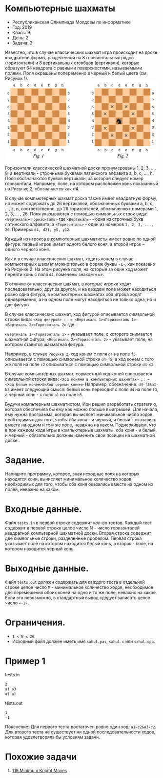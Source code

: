 # Компьютерные шахматы
* Республиканская Олимпиада Молдовы по информатике
* Год: 2019
* Класс: 9
* День: 2
* Задача: 3

Известно, что в случае классических шахмат игра происходит на доске квадратной
формы, разделенной на 8 горизонтальных рядов (горизонтали) и 8 вертикальных столбцов
(вертикали), которые образуют 64 квадрата с равными поверхностями, называемыми полями.
Поля окрашены попеременно в черный и белый цвета (см. Рисунок 1).
![img1](img1.png)

Горизонтали классической шахматной доски пронумерованы 1, 2, 3, ..., 8, а вертикали -
строчными буквами латинского алфавита a, b, c, ..., h. Поля обозначаются буквой вертикали,
за которой следует номер горизонтали. Например, поле, на котором расположен конь
показанный на Рисунке 2, обозначается как d4.


В случае компьютерных шахмат доска также имеет квадратную форму, но может
содержать до 26 вертикалей, обозначенных буквами a, b, c, ..., z, и, соответственно, до 26
горизонталей, обозначенных номерами 1, 2, 3, ... , 26. Поля указываются с помощью
символьных строк вида:
`<Вертикаль><Горизонталь>`
где `<Вертикаль>` - одна из строчных букв латинского алфавита, а `<Горизонталь>` - один из
номеров `1, 2, 3, ..., 26`.
Примеры: `d4, d21, y5, y12`.

Каждый из игроков в компютерные шахматисты имеет ровно по одной фигуре: первый
игрок имеет одного белого коня, а второй игрок – одного черного коня.


Как и в случае классических шахмат, ходить конем в случае компьютерных шахмат
можно только в форме буквы `«L»`, как показано на Рисунке 2. На этом рисунке поля, на
которые за один ход может перейти конь с поля `d4`, помечены знаком «×».


В отличие от классических шахмат, в которые игроки ходят последовательно, друг за
другом, и на каждом поле может находиться ровно одна фигура, в компьютерных шахматах
оба игрока ходят одновременно, а на одном поле могут находиться не только одна, но и две
фигуры.

В случае классических шахмат, ход фигурой описывается символьной строки вида:
`<Ход фигурой> :: = <Вертикаль 1><Горизонталь 1>-<Вертикаль 2><Горизонталь 2>`
где:

`<Вертикаль 1><Горизонталь 1>` - указывает поле, c которого снимается шахматная
фигура;
`<Вертикаль 2><Горизонталь 2>` - указывает поле, на котором ставится шахматная
фигура.

Например, в случае `Рисунка 2`, ход конем с поля `d4` на поле `f5` описывается с помощью
символьной строки `d4-f5`, а ход конем с того же поля на поле `c2` описываться с помощью
символьной строки `d4-c2`.

В случае компьютерных шахмат, совместный ход коней описывается символьной строки
вида:
`<Ход конями в компьютерных шахматах> :: = <Ход белым конем>&<Ход черным конем>`
Например, обозначение:
`d4-f3&a1-b3`
имеет следующий смысл: белый конь переходит с поля `d4` на поле `f3`, а черный конь - с поля
`a1` на поле `b3`.


Будучи компьтерным шахматистом, Ион решил разработать стратегию, которая
обеспечила бы ему как можно больше выигрышей. Для начала, ему нужна программа, которая
вычисляет минимальное число ходов, необходимых для того, чтобы оба коня - и черный, и
белый - оказались вместе на одном и том же поле, неважно на каком. Подчеркиваем, что в при
каждом ходе игры в компьютерные шахматы, оба коня - и белый, и черный - обязательно
должны изменить свои позиции на шахматной доске..

# Задание. 
Напишите программу, которое, зная исходные поля на которых находятся
кони, вычисляет минимальное количество ходов, необходимых для того, чтобы оба коня
оказались вместе на одном из полей, неважно на каком.


# Входные данные. 
Файл `tests.in` в первой строке содержит кол-во тестов. 
Каждый тест содержит в первой строке целое число N - число горизонталей квадратной компьтерной шахматной доски. 
Вторая строка содержит две символьные строки, разделенные пробелом. Первая строка указывает поле на
котором находится белый конь, а вторая - поле, на котором находится черный конь.

# Выходные данные. 
Файл `tests.out` должен содержать для каждого теста в отдельной строке целое число `M` - минимальное количество ходов, 
необходимое для перемещения обоих коней на одно и то же поле, неважно на какое. 
Если это невозможно, в стандартный вывод сдедует записать целое число `«-1»`.

# Ограничения. 
* `1 < N ≤ 26`. 
* Исходный файл должен иметь имя `sahul.pas`, `sahul.c` или `sahul.cpp`.


# Пример 1
tests.in
```
2
a1 a3
a1 a1
```

tests.out
```
1
-1
```

Пояснение: 
Для первого теста достаточен ровно один ход: `a1-c2&a3-c2`.
Для второго теста не существует ни одной последовательности ходов, которая удовлетворяла бы условиям задачи.


# Похожие задачи
1. [119 Minimum Knight Moves](https://leetcode.com/problems/minimum-knight-moves/)
